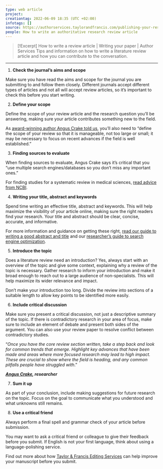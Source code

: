 ```yaml
---
type: web article
project:
creationtag: 2022-06-09 18:35 (UTC +02:00)
infotags: []
source: https://authorservices.taylorandfrancis.com/publishing-your-research/writing-your-paper/how-to-write-review-article/
people: How to write an authoritative research review article
---
```


> [!Excerpt] How to write a review article | Writing your paper | Author Services
> Tips and information on how to write a literature review article and how you can contribute to the conversation.

---
1.  **Check the journal’s aims and scope**

Make sure you have read the aims and scope for the journal you are submitting to and follow them closely. Different journals accept different types of articles and not all will accept review articles, so it’s important to check this before you start writing.

2.  **Define your scope** 

Define the scope of your review article and the research question you’ll be answering, making sure your article contributes something new to the field. 

As [award-winning author Angus Crake told us](https://authorservices.taylorandfrancis.com/how-do-you-write-a-prize-winning-literature-review/), you’ll also need to “define the scope of your review so that it is manageable, not too large or small; it may be necessary to focus on recent advances if the field is well established.” 

3.  **Finding sources to evaluate**

When finding sources to evaluate, Angus Crake says it’s critical that you “use multiple search engines/databases so you don’t miss any important ones.” 

For finding studies for a systematic review in medical sciences, [read advice from NCBI](https://www.ncbi.nlm.nih.gov/pmc/articles/PMC4548566/). 

4.  **Writing your title, abstract and keywords** 

Spend time writing an effective title, abstract and keywords. This will help maximize the visibility of your article online, making sure the right readers find your research. Your title and abstract should be clear, concise, accurate, and informative. 

For more information and guidance on getting these right, [read our guide to writing a good abstract and title](https://authorservices.taylorandfrancis.com/publishing-your-research/writing-your-paper/using-keywords-to-write-title-and-abstract/) and our [researcher’s guide to search engine optimization](https://authorservices.taylorandfrancis.com/research-impact/search-engine-optimization-for-academic-articles/). 

5.  **Introduce the topic**

Does a literature review need an introduction? Yes, always start with an overview of the topic and give some context, explaining why a review of the topic is necessary. Gather research to inform your introduction and make it broad enough to reach out to a large audience of non-specialists. This will help maximize its wider relevance and impact. 

Don’t make your introduction too long. Divide the review into sections of a suitable length to allow key points to be identified more easily.

6.  **Include critical discussion**

Make sure you present a critical discussion, not just a descriptive summary of the topic. If there is contradictory research in your area of focus, make sure to include an element of debate and present both sides of the argument. You can also use your review paper to resolve conflict between contradictory studies.

“*Once you have the core review section written, take a step back and look for common trends that emerge. Highlight key advances that have been made and areas where more focused research may lead to high impact. These are crucial to show where the field is heading, and any common pitfalls people have struggled with*.”

***[Angus Crake](https://authorservices.taylorandfrancis.com/how-do-you-write-a-prize-winning-literature-review/), researcher***

7.  **Sum it up**

As part of your conclusion, include making suggestions for future research on the topic. Focus on the goal to communicate what you understood and what unknowns still remains.

8.  **Use a critical friend**

Always perform a final spell and grammar check of your article before submission. 

You may want to ask a critical friend or colleague to give their feedback before you submit. If English is not your first language, think about using a language-polishing service.

Find out more about how [Taylor & Francis Editing Services](http://tandfeditingservices.com/) can help improve your manuscript before you submit.
